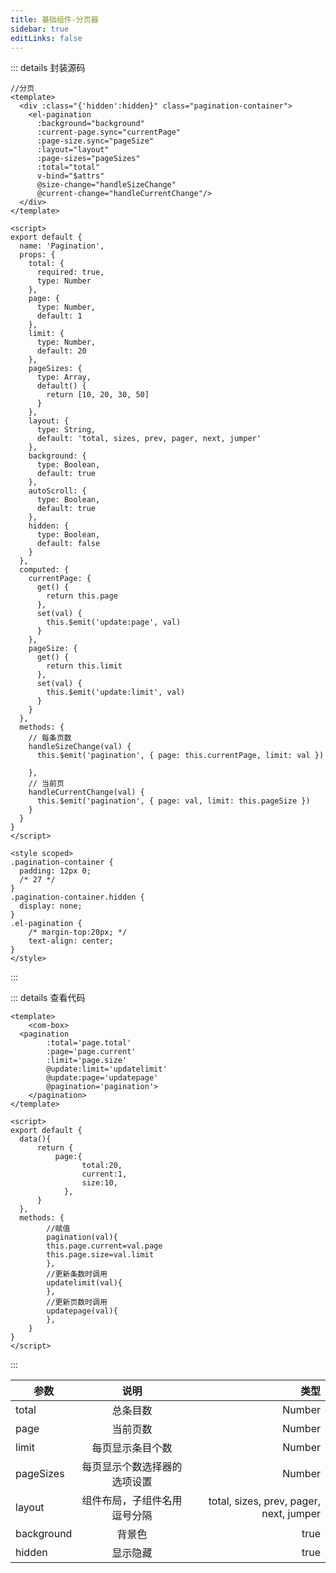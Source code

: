 ```yaml
---
title: 基础组件-分页器
sidebar: true
editLinks: false
---
```


<pagination/>


::: details 封装源码
``` vue
//分页
<template>
  <div :class="{'hidden':hidden}" class="pagination-container">
    <el-pagination
      :background="background"
      :current-page.sync="currentPage"
      :page-size.sync="pageSize"
      :layout="layout"
      :page-sizes="pageSizes"
      :total="total"
      v-bind="$attrs"
      @size-change="handleSizeChange"
      @current-change="handleCurrentChange"/>
  </div>
</template>

<script>
export default {
  name: 'Pagination',
  props: {
    total: {
      required: true,
      type: Number
    },
    page: {
      type: Number,
      default: 1
    },
    limit: {
      type: Number, 
      default: 20
    },
    pageSizes: {
      type: Array,
      default() {
        return [10, 20, 30, 50]
      }
    },
    layout: {
      type: String,
      default: 'total, sizes, prev, pager, next, jumper'
    },
    background: {
      type: Boolean,
      default: true
    },
    autoScroll: {
      type: Boolean,
      default: true
    },
    hidden: {
      type: Boolean,
      default: false
    }
  },
  computed: {
    currentPage: {
      get() {
        return this.page
      },
      set(val) {
        this.$emit('update:page', val)
      }
    },
    pageSize: {
      get() {
        return this.limit
      },
      set(val) {
        this.$emit('update:limit', val)
      }
    } 
  },
  methods: {
    // 每条页数
    handleSizeChange(val) {
      this.$emit('pagination', { page: this.currentPage, limit: val })

    },
    // 当前页
    handleCurrentChange(val) {
      this.$emit('pagination', { page: val, limit: this.pageSize })
    }
  }
}
</script>

<style scoped>
.pagination-container {
  padding: 12px 0;
  /* 27 */
}
.pagination-container.hidden {
  display: none;
}
.el-pagination {
    /* margin-top:20px; */
    text-align: center;   
}
</style>
```
:::

::: details 查看代码
``` vue
<template>
    <com-box>
  <pagination 
        :total='page.total' 
        :page='page.current' 
        :limit='page.size'
        @update:limit='updatelimit' 
        @update:page='updatepage'
        @pagination='pagination'>
    </pagination>
</template>

<script>
export default {
  data(){
      return {
          page:{
                total:20,
                current:1,
                size:10,
            },
      }
  },
  methods: {
        //赋值
        pagination(val){
        this.page.current=val.page
        this.page.size=val.limit
        },
        //更新条数时调用
        updatelimit(val){
        },
        //更新页数时调用
        updatepage(val){
        },
    }
}
</script>
```
:::

| 参数          | 说明           |  类型  |
| ------------- |:-------------:|  -----:|
| total         | 总条目数      |   Number |
| page           | 当前页数      |    Number |
| limit          | 每页显示条目个数 |    Number |
| pageSizes      | 每页显示个数选择器的选项设置  |    Number |
| layout          | 组件布局，子组件名用逗号分隔  |    total, sizes, prev, pager, next, jumper|
| background      | 背景色      |    true |
| hidden          | 显示隐藏      |    true |



<leave/>